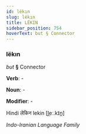 ```yaml
---
id: lëkın
slug: lëkın
title: LËKIN
sidebar_position: 754
hoverText: but § Connector
---
```


### lëkın

*but* **§** Connector

**Verb**: -

**Noun**: -

**Modifier**: -

Hindi लेकिन lekin [l̪eː.kɪ̃n̪]

*Indo-Iranian Language Family*